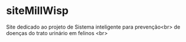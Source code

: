 # siteMillWisp
Site dedicado ao projeto de Sistema inteligente para prevenção&lt;br> de doenças do trato urinário em felinos &lt;br>
